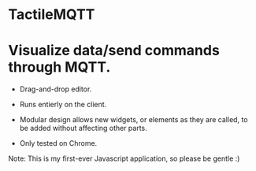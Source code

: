 TactileMQTT
===========

# Visualize data/send commands through MQTT. 
* Drag-and-drop editor.
* Runs entierly on the client.
* Modular design allows new widgets, or elements as they are called, to be added without affecting other parts.

* Only tested on Chrome.

Note: This is my first-ever Javascript application, so please be gentle :)

